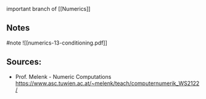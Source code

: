 important branch of [[Numerics]]


## Notes
#note 
![[numerics-13-conditioning.pdf]]


## Sources:
- Prof. Melenk - Numeric Computations https://www.asc.tuwien.ac.at/~melenk/teach/computernumerik_WS2122/